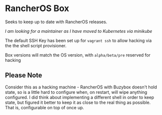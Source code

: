 # RancherOS Box

Seeks to keep up to date with RancherOS releases. 

*I am looking for a maintainer as I have moved to Kubernetes via minikube*

The default SSH Key has been set up for `vagrant ssh` to allow hacking via the the shell script provisioner.

Box versions will match the OS version, with `alpha/beta/pre` reserved for hacking

## Please Note
Consider this as a hacking machine - RancherOS with Buzybox doesn't hold state, so is a little hard to configure when, on restart, will wipe anything configured. I did think about implementing a different shell in order to keep state, but figured it better to keep it as close to the real thing as possible. That is, configurable on top of once up.
